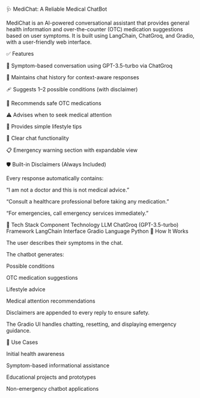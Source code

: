 🩺 MediChat: A Reliable Medical ChatBot

MediChat is an AI-powered conversational assistant that provides general health information and over-the-counter (OTC) medication suggestions based on user symptoms. It is built using LangChain, ChatGroq, and Gradio, with a user-friendly web interface.

✅ Features

🤖 Symptom-based conversation using GPT-3.5-turbo via ChatGroq

💬 Maintains chat history for context-aware responses

🩹 Suggests 1–2 possible conditions (with disclaimer)

💊 Recommends safe OTC medications

⚠️ Advises when to seek medical attention

🌿 Provides simple lifestyle tips

🧹 Clear chat functionality

📋 Emergency warning section with expandable view

🛡️ Built-in Disclaimers (Always Included)

Every response automatically contains:

“I am not a doctor and this is not medical advice.”

“Consult a healthcare professional before taking any medication.”

“For emergencies, call emergency services immediately.”

🧠 Tech Stack
Component	Technology
LLM	ChatGroq (GPT-3.5-turbo)
Framework	LangChain
Interface	Gradio
Language	Python
🚀 How It Works

The user describes their symptoms in the chat.

The chatbot generates:

Possible conditions

OTC medication suggestions

Lifestyle advice

Medical attention recommendations

Disclaimers are appended to every reply to ensure safety.

The Gradio UI handles chatting, resetting, and displaying emergency guidance.

📌 Use Cases

Initial health awareness

Symptom-based informational assistance

Educational projects and prototypes

Non-emergency chatbot applications
